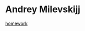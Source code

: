 # Andrey Milevskijj  
[homework]( https://github.com/Nike5170/andrey.github.io "- это ссылка на дз")
